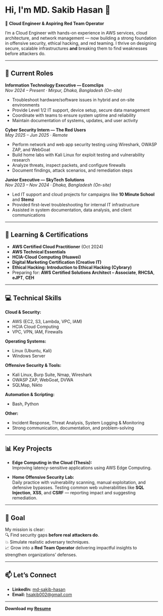 # Hi, I'm MD. Sakib Hasan 👋

🚀 **Cloud Engineer & Aspiring Red Team Operator**

I’m a Cloud Engineer with hands-on experience in AWS services, cloud architecture, and network management — now building a strong foundation in offensive security, ethical hacking, and red teaming. I thrive on designing secure, scalable infrastructures **and** breaking them to find weaknesses before attackers do.

---

## 🔭 **Current Roles**

**Information Technology Executive — Ecomclips**  
*Nov 2024 – Present · Mirpur, Dhaka, Bangladesh (On-site)*  
- Troubleshoot hardware/software issues in hybrid and on-site environments  
- Provide Level 1/2 IT support, device setup, secure data management  
- Coordinate with teams to ensure system uptime and reliability  
- Maintain documentation of systems, updates, and user activity

**Cyber Security Intern — The Red Users**  
*May 2025 – Jun 2025 · Remote*  
- Perform network and web app security testing using Wireshark, OWASP ZAP, and WebGoat  
- Build home labs with Kali Linux for exploit testing and vulnerability research  
- Analyze threats, inspect packets, and configure firewalls  
- Document findings, attack scenarios, and remediation steps

**Junior Executive — SkyTech Solutions**  
*Nov 2023 – Nov 2024 · Dhaka, Bangladesh (On-site)*  
- Led IT support and cloud projects for campaigns like **10 Minute School** and **Stemz**  
- Provided first-level troubleshooting for internal IT infrastructure  
- Assisted in system documentation, data analysis, and client communications

---

## 🌱 **Learning & Certifications**

- **AWS Certified Cloud Practitioner** (Oct 2024)
- **AWS Technical Essentials**
- **HCIA-Cloud Computing (Huawei)**
- **Digital Marketing Certification (Creative IT)**
- **Ethical Hacking: Introduction to Ethical Hacking (Cybrary)**
- Preparing for: **AWS Certified Solutions Architect – Associate**, **RHCSA**, **eJPT**, **CEH**

---

## 💻 **Technical Skills**

**Cloud & Security:**  
- AWS (EC2, S3, Lambda, VPC, IAM)  
- HCIA Cloud Computing  
- VPC, VPN, IAM, Firewalls

**Operating Systems:**  
- Linux (Ubuntu, Kali)  
- Windows Server

**Offensive Security & Tools:**  
- Kali Linux, Burp Suite, Nmap, Wireshark  
- OWASP ZAP, WebGoat, DVWA  
- SQLMap, Nikto

**Automation & Scripting:**  
- Bash, Python

**Other:**  
- Incident Response, Threat Analysis, System Logging & Monitoring  
- Strong communication, documentation, and problem-solving

---

## 📊 **Key Projects**

- **Edge Computing in the Cloud (Thesis):**  
  Improving latency-sensitive applications using AWS Edge Computing.

- **Home Offensive Security Lab:**  
  Daily practice with vulnerability scanning, manual exploitation, and defensive bypasses. Testing common web vulnerabilities like **SQL Injection**, **XSS**, and **CSRF** — reporting impact and suggesting remediation.

---

## 🎯 **Goal**

My mission is clear:  
🔍 Find security gaps **before real attackers do**.  
💥 Simulate realistic adversary techniques.  
📈 Grow into a **Red Team Operator** delivering impactful insights to strengthen organizations’ defenses.

---

## 📫 **Let’s Connect**

- **LinkedIn:** [md-sakib-hasan](https://www.linkedin.com/in/md-sakib-hasan-infosec)
- **Email:** hsakib002@gmail.com

---

**Download my [Resume](#)**
